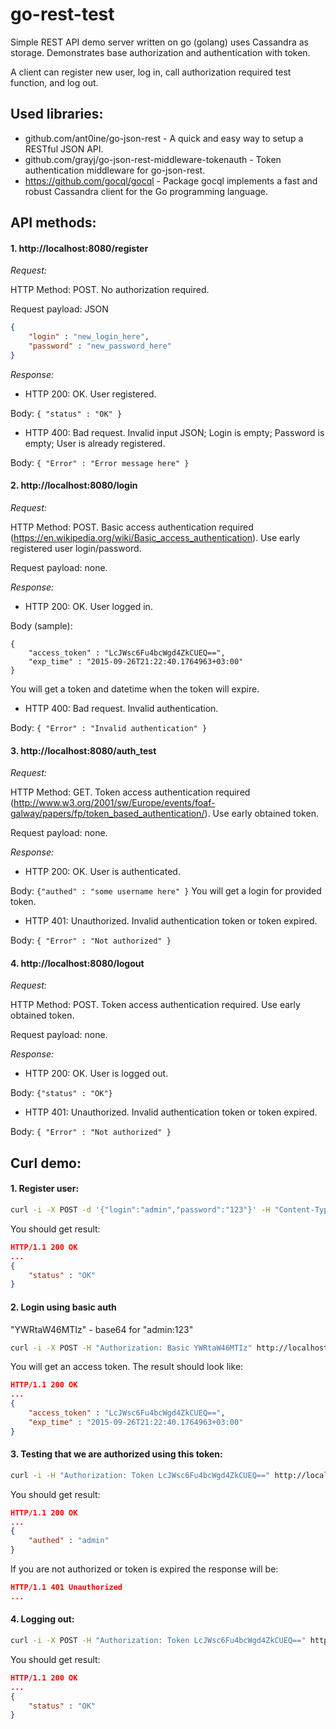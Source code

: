 # go-rest-test

Simple REST API demo server written on go (golang) uses Cassandra as storage.
Demonstrates base authorization and authentication with token.

A client can register new user, log in, call authorization required test function, and log out.

## Used libraries:
- github.com/ant0ine/go-json-rest - A quick and easy way to setup a RESTful JSON API.
- github.com/grayj/go-json-rest-middleware-tokenauth - Token authentication middleware for go-json-rest.
- https://github.com/gocql/gocql - Package gocql implements a fast and robust Cassandra client for the Go programming language. 

## API methods:
#### 1. http://localhost:8080/register
*Request:*

HTTP Method: POST. No authorization required. 

Request payload: JSON
```JSON
{
    "login" : "new_login_here",
    "password" : "new_password_here"
}
```

*Response:*
- HTTP 200: OK. User registered.

Body: ```{ "status" : "OK" } ```
- HTTP 400: Bad request. Invalid input JSON; Login is empty; Password is empty; User is already registered.

Body: ``` { "Error" : "Error message here" } ```

#### 2. http://localhost:8080/login
*Request:*

HTTP Method: POST. Basic access authentication required (https://en.wikipedia.org/wiki/Basic_access_authentication). Use early registered user login/password.

Request payload: none.

*Response:*
- HTTP 200: OK. User logged in.

Body (sample):
```
{
    "access_token" : "LcJWsc6Fu4bcWgd4ZkCUEQ==",
	"exp_time" : "2015-09-26T21:22:40.1764963+03:00"
}
```
You will get a token and datetime when the token will expire.
- HTTP 400: Bad request. Invalid authentication.

Body: ``` { "Error" : "Invalid authentication" } ```
#### 3. http://localhost:8080/auth_test
*Request:*

HTTP Method: GET. Token access authentication required (http://www.w3.org/2001/sw/Europe/events/foaf-galway/papers/fp/token_based_authentication/). Use early obtained token.

Request payload: none.

*Response:*
- HTTP 200: OK. User is authenticated.

Body: ``` {"authed" : "some username here" } ```
You will get a login for provided token.
- HTTP 401: Unauthorized. Invalid authentication token or token expired.

Body: ``` { "Error" : "Not authorized" } ```
#### 4. http://localhost:8080/logout
*Request:*

HTTP Method: POST. Token access authentication required. Use early obtained token.

Request payload: none.

*Response:*
- HTTP 200: OK. User is logged out.

Body: ``` {"status" : "OK"} ```
- HTTP 401: Unauthorized. Invalid authentication token or token expired.

Body: ``` { "Error" : "Not authorized" } ```

## Curl demo:
#### 1. Register user:

```sh
curl -i -X POST -d '{"login":"admin","password":"123"}' -H "Content-Type:application/json" http://localhost:8080/register
```

You should get result:

```json
HTTP/1.1 200 OK
...
{
    "status" : "OK"
}
```

#### 2. Login using basic auth

"YWRtaW46MTIz" - base64 for "admin:123"

```sh
curl -i -X POST -H "Authorization: Basic YWRtaW46MTIz" http://localhost:8080/login
```

You will get an access token. The result should look like:

```json
HTTP/1.1 200 OK
...
{
    "access_token" : "LcJWsc6Fu4bcWgd4ZkCUEQ==",
	"exp_time" : "2015-09-26T21:22:40.1764963+03:00"
}
```

#### 3. Testing that we are authorized using this token:

```sh
curl -i -H "Authorization: Token LcJWsc6Fu4bcWgd4ZkCUEQ==" http://localhost:8080/auth_test
```

You should get result:

```json
HTTP/1.1 200 OK
...
{
    "authed" : "admin"
}
```

If you are not authorized or token is expired the response will be:
```json
HTTP/1.1 401 Unauthorized
...
```

#### 4. Logging out:

```sh
curl -i -X POST -H "Authorization: Token LcJWsc6Fu4bcWgd4ZkCUEQ==" http://localhost:8080/logout
```

You should get result:
```json
HTTP/1.1 200 OK
...
{
    "status" : "OK"
}
```
